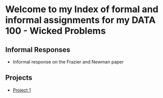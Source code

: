 # Welcome to my Index of formal and informal assignments for my DATA 100 - Wicked Problems

## Informal Responses

* Informal response on the Frazier and Newman paper

## Projects

* [Project 1](https://www.google.com)
